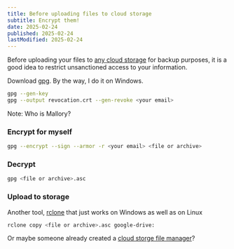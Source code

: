 ```yaml
---
title: Before uploading files to cloud storage
subtitle: Encrypt them!
date: 2025-02-24
published: 2025-02-24
lastModified: 2025-02-24
---
```


Before uploading your files to [any cloud storage](/blog/degoogling) for backup purposes, it is a good idea to restrict unsanctioned access to your information.

Download [gpg](https://www.gnupg.org/download/). By the way, I do it on Windows.

```sh
gpg --gen-key
gpg --output revocation.crt --gen-revoke <your email>
```

Note: Who is Mallory?

### Encrypt for myself

```sh
gpg --encrypt --sign --armor -r <your email> <file or archive>
```

### Decrypt

```sh
gpg <file or archive>.asc
```

### Upload to storage

Another tool, [rclone](https://rclone.org/downloads/) that just works on Windows as well as on Linux

```sh
rclone copy <file or archive>.asc google-drive:
```

Or maybe someone already created a [cloud storge file manager](/ideas/cloud-storage-file-manager)?
